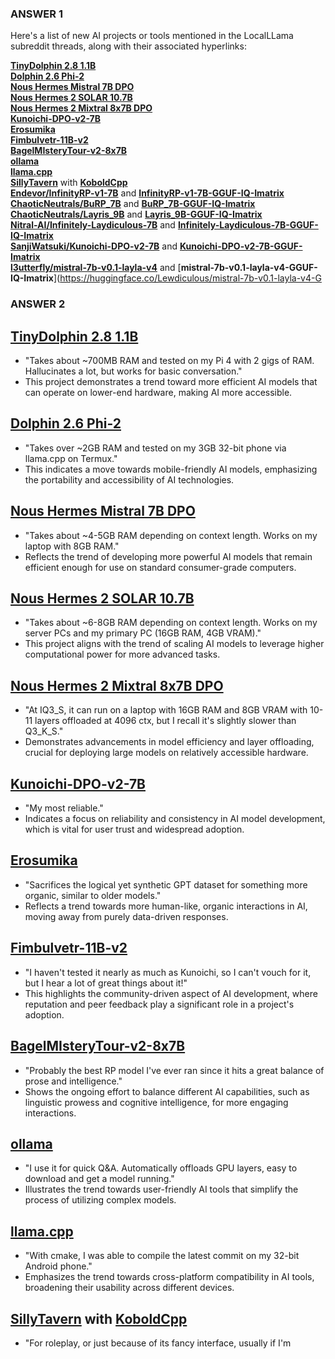 ### ANSWER 1

Here's a list of new AI projects or tools mentioned in the LocalLLama subreddit threads, along with their associated hyperlinks:

[**TinyDolphin 2.8 1.1B**](https://huggingface.co/Crataco/TinyDolphin-2.8-1.1b-imatrix-GGUF)  
[**Dolphin 2.6 Phi-2**](https://huggingface.co/TheBloke/dolphin-2_6-phi-2-GGUF)  
[**Nous Hermes Mistral 7B DPO**](https://huggingface.co/Crataco/Nous-Hermes-2-Mistral-7B-DPO-imatrix-GGUF)  
[**Nous Hermes 2 SOLAR 10.7B**](https://huggingface.co/TheBloke/Nous-Hermes-2-SOLAR-10.7B-GGUF)  
[**Nous Hermes 2 Mixtral 8x7B DPO**](https://huggingface.co/mradermacher/Nous-Hermes-2-Mixtral-8x7B-DPO-i1-GGUF)  
[**Kunoichi-DPO-v2-7B**](https://huggingface.co/brittlewis12/Kunoichi-DPO-v2-7B-GGUF)  
[**Erosumika**](https://huggingface.co/Lewdiculous/Erosumika-7B-GGUF-IQ-Imatrix)  
[**Fimbulvetr-11B-v2**](https://huggingface.co/mradermacher/Fimbulvetr-11B-v2-i1-GGUF)  
[**BagelMIsteryTour-v2-8x7B**](https://huggingface.co/ycros/BagelMIsteryTour-v2-8x7B-GGUF)  
[**ollama**](https://github.com/ollama/ollama)  
[**llama.cpp**](https://github.com/ggerganov/llama.cpp)  
[**SillyTavern**](https://github.com/SillyTavern/SillyTavern) with [**KoboldCpp**](https://github.com/LostRuins/koboldcpp)  
[**Endevor/InfinityRP-v1-7B**](https://huggingface.co/Endevor/InfinityRP-v1-7B) and [**InfinityRP-v1-7B-GGUF-IQ-Imatrix**](https://huggingface.co/Lewdiculous/InfinityRP-v1-7B-GGUF-IQ-Imatrix)  
[**ChaoticNeutrals/BuRP_7B**](https://huggingface.co/ChaoticNeutrals/BuRP_7B) and [**BuRP_7B-GGUF-IQ-Imatrix**](https://huggingface.co/Lewdiculous/BuRP_7B-GGUF-IQ-Imatrix)  
[**ChaoticNeutrals/Layris_9B**](https://huggingface.co/ChaoticNeutrals/Layris_9B) and [**Layris_9B-GGUF-IQ-Imatrix**](https://huggingface.co/Lewdiculous/Layris_9B-GGUF-IQ-Imatrix)  
[**Nitral-AI/Infinitely-Laydiculous-7B**](https://huggingface.co/Nitral-AI/Infinitely-Laydiculous-7B) and [**Infinitely-Laydiculous-7B-GGUF-IQ-Imatrix**](https://huggingface.co/Lewdiculous/Infinitely-Laydiculous-7B-GGUF-IQ-Imatrix)  
[**SanjiWatsuki/Kunoichi-DPO-v2-7B**](https://huggingface.co/SanjiWatsuki/Kunoichi-DPO-v2-7B) and [**Kunoichi-DPO-v2-7B-GGUF-Imatrix**](https://huggingface.co/Lewdiculous/Kunoichi-DPO-v2-7B-GGUF-Imatrix)  
[**l3utterfly/mistral-7b-v0.1-layla-v4**](https://huggingface.co/l3utterfly/mistral-7b-v0.1-layla-v4/) and [**mistral-7b-v0.1-layla-v4-GGUF-IQ-Imatrix**](https://huggingface.co/Lewdiculous/mistral-7b-v0.1-layla-v4-G

### ANSWER 2

## [TinyDolphin 2.8 1.1B](https://huggingface.co/Crataco/TinyDolphin-2.8-1.1b-imatrix-GGUF)

- "Takes about ~700MB RAM and tested on my Pi 4 with 2 gigs of RAM. Hallucinates a lot, but works for basic conversation."
- This project demonstrates a trend toward more efficient AI models that can operate on lower-end hardware, making AI more accessible.

## [Dolphin 2.6 Phi-2](https://huggingface.co/TheBloke/dolphin-2_6-phi-2-GGUF)

- "Takes over ~2GB RAM and tested on my 3GB 32-bit phone via llama.cpp on Termux."
- This indicates a move towards mobile-friendly AI models, emphasizing the portability and accessibility of AI technologies.

## [Nous Hermes Mistral 7B DPO](https://huggingface.co/Crataco/Nous-Hermes-2-Mistral-7B-DPO-imatrix-GGUF)

- "Takes about ~4-5GB RAM depending on context length. Works on my laptop with 8GB RAM."
- Reflects the trend of developing more powerful AI models that remain efficient enough for use on standard consumer-grade computers.

## [Nous Hermes 2 SOLAR 10.7B](https://huggingface.co/TheBloke/Nous-Hermes-2-SOLAR-10.7B-GGUF)

- "Takes about ~6-8GB RAM depending on context length. Works on my server PCs and my primary PC (16GB RAM, 4GB VRAM)."
- This project aligns with the trend of scaling AI models to leverage higher computational power for more advanced tasks.

## [Nous Hermes 2 Mixtral 8x7B DPO](https://huggingface.co/mradermacher/Nous-Hermes-2-Mixtral-8x7B-DPO-i1-GGUF)

- "At IQ3_S, it can run on a laptop with 16GB RAM and 8GB VRAM with 10-11 layers offloaded at 4096 ctx, but I recall it's slightly slower than Q3_K_S."
- Demonstrates advancements in model efficiency and layer offloading, crucial for deploying large models on relatively accessible hardware.

## [Kunoichi-DPO-v2-7B](https://huggingface.co/brittlewis12/Kunoichi-DPO-v2-7B-GGUF)

- "My most reliable."
- Indicates a focus on reliability and consistency in AI model development, which is vital for user trust and widespread adoption.

## [Erosumika](https://huggingface.co/Lewdiculous/Erosumika-7B-GGUF-IQ-Imatrix)

- "Sacrifices the logical yet synthetic GPT dataset for something more organic, similar to older models."
- Reflects a trend towards more human-like, organic interactions in AI, moving away from purely data-driven responses.

## [Fimbulvetr-11B-v2](https://huggingface.co/mradermacher/Fimbulvetr-11B-v2-i1-GGUF)

- "I haven't tested it nearly as much as Kunoichi, so I can't vouch for it, but I hear a lot of great things about it!"
- This highlights the community-driven aspect of AI development, where reputation and peer feedback play a significant role in a project's adoption.

## [BagelMIsteryTour-v2-8x7B](https://huggingface.co/ycros/BagelMIsteryTour-v2-8x7B-GGUF)

- "Probably the best RP model I've ever ran since it hits a great balance of prose and intelligence."
- Shows the ongoing effort to balance different AI capabilities, such as linguistic prowess and cognitive intelligence, for more engaging interactions.

## [ollama](https://github.com/ollama/ollama)

- "I use it for quick Q&A. Automatically offloads GPU layers, easy to download and get a model running."
- Illustrates the trend towards user-friendly AI tools that simplify the process of utilizing complex models.

## [llama.cpp](https://github.com/ggerganov/llama.cpp)

- "With cmake, I was able to compile the latest commit on my 32-bit Android phone."
- Emphasizes the trend towards cross-platform compatibility in AI tools, broadening their usability across different devices.

## [SillyTavern](https://github.com/SillyTavern/SillyTavern) with [KoboldCpp](https://github.com/LostRuins/koboldcpp)

- "For roleplay, or just because of its fancy interface, usually if I'm
